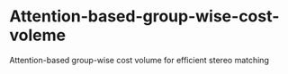 # Attention-based-group-wise-cost-voleme
Attention-based group-wise cost volume for efficient stereo matching
